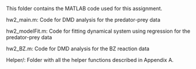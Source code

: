 This folder contains the MATLAB code used for this assignment. 

hw2_main.m: 
  Code for DMD analysis for the predator-prey data
  
hw2_modelFit.m:
  Code for fitting dynamical system using regression for the predator-prey data
  
hw2_BZ.m:
  Code for DMD analysis for the BZ reaction data
  
Helper/:
  Folder with all the helper functions described in Appendix A. 
